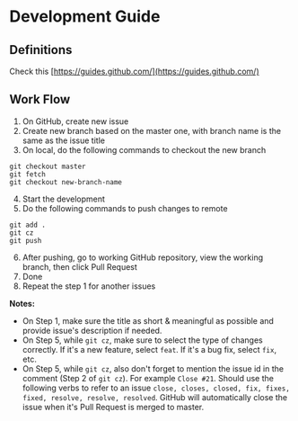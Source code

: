 # Development Guide

## Definitions

Check this [https://guides.github.com/](https://guides.github.com/)

## Work Flow

1. On GitHub, create new issue
2. Create new branch based on the master one, with branch name is the same as the issue title
3. On local, do the following commands to checkout the new branch
```
git checkout master
git fetch
git checkout new-branch-name
```
4. Start the development
5. Do the following commands to push changes to remote
```
git add .
git cz
git push
```
6. After pushing, go to working GitHub repository, view the working branch, then click Pull Request
7. Done
8. Repeat the step 1 for another issues

**Notes:**
- On Step 1, make sure the title as short & meaningful as possible and provide issue's description if needed.
- On Step 5, while `git cz`, make sure to select the type of changes correctly. If it's a new feature, select `feat`. If it's a bug fix, select `fix`, etc.
- On Step 5, while `git cz`, also don't forget to mention the issue id in the comment (Step 2 of `git cz`). For example `Close #21`. Should use the following verbs to refer to an issue `close, closes, closed, fix, fixes, fixed, resolve, resolve, resolved`. GitHub will automatically close the issue when it's Pull Request is merged to master.